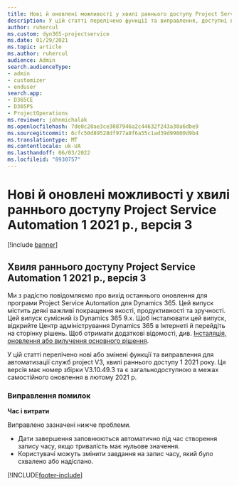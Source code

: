 ```yaml
---
title: Нові й оновлені можливості у хвилі раннього доступу Project Service Automation 1 2021 р., версія 3
description: У цій статті перелічено функції та виправлення, доступні в хвилі раннього доступу автоматизації служб project 1 2021, V3.
author: ruhercul
ms.custom: dyn365-projectservice
ms.date: 01/29/2021
ms.topic: article
ms.author: ruhercul
audience: Admin
search.audienceType:
- admin
- customizer
- enduser
search.app:
- D365CE
- D365PS
- ProjectOperations
ms.reviewer: johnmichalak
ms.openlocfilehash: 7de0c20ae3ce3087946a2c44632f243a30a6dbe9
ms.sourcegitcommit: 6cfc50d89528df977a8f6a55c1ad39d99800d9b4
ms.translationtype: MT
ms.contentlocale: uk-UA
ms.lasthandoff: 06/03/2022
ms.locfileid: "8930757"
---
```

# <a name="whats-new-or-changed-in-project-service-automation-early-access-wave-1-2021-v3"></a>Нові й оновлені можливості у хвилі раннього доступу Project Service Automation 1 2021 р., версія 3

[!include [banner](../includes/psa-now-project-operations.md)]

## <a name="project-service-automation-early-access-wave-1-2021-v3"></a>Хвиля раннього доступу Project Service Automation 1 2021 р., версія 3

Ми з радістю повідомляємо про вихід останнього оновлення для програми Project Service Automation для Dynamics 365. Цей випуск містить деякі важливі покращення якості, продуктивності та зручності. Цей випуск сумісний із Dynamics 365 9.x. Щоб інсталювати цей випуск, відкрийте Центр адміністрування Dynamics 365 в Інтернеті й перейдіть на сторінку рішень. Щоб отримати додаткові відомості, див. [Інсталяція, оновлення або вилучення основного рішення](/power-platform/admin/install-remove-preferred-solution).

У цій статті перелічено нові або змінені функції та виправлення для автоматизації служб project V3, хвилі раннього доступу 1 2021 року. Ця версія має номер збірки V3.10.49.3 та є загальнодоступною в межах самостійного оновлення в лютому 2021 р.


### <a name="bug-fixes"></a>Виправлення помилок

**Час і витрати**

Виправлено зазначені нижче проблеми.

- Дати завершення заповнюються автоматично під час створення запису часу, якщо тривалість має нульове значення.
- Користувачі можуть змінити завдання на запис часу, який було схвалено або надіслано.


[!INCLUDE[footer-include](../includes/footer-banner.md)]
